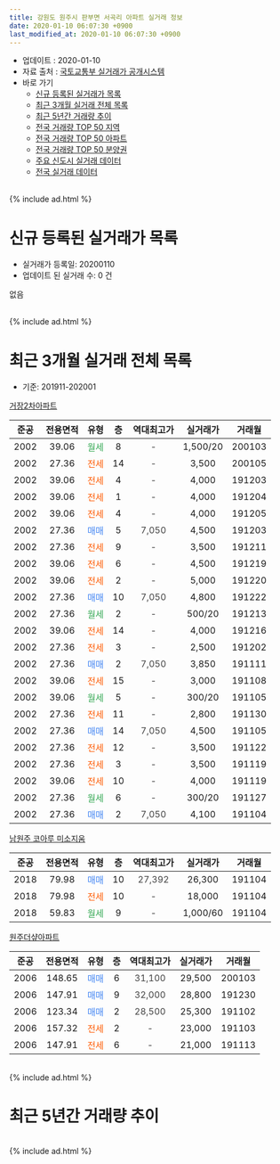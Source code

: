 ```yaml
---
title: 강원도 원주시 판부면 서곡리 아파트 실거래 정보
date: 2020-01-10 06:07:30 +0900
last_modified_at: 2020-01-10 06:07:30 +0900
---
```


* 업데이트 : 2020-01-10
* 자료 출처 : [국토교통부 실거래가 공개시스템](http://rt.molit.go.kr)
* 바로 가기
    * [신규 등록된 실거래가 목록](#신규-등록된-실거래가-목록)
    * [최근 3개월 실거래 전체 목록](#최근-3개월-실거래-전체-목록)
    * [최근 5년간 거래량 추이](#최근-5년간-거래량-추이)
    * [전국 거래량 TOP 50 지역](https://inasie.github.io/apt-trade-info/최근-3개월-전국에서-가장-거래가-많이-발생한-지역)
    * [전국 거래량 TOP 50 아파트](https://inasie.github.io/apt-trade-info/최근-3개월-전국에서-가장-거래가-많이-발생한-아파트)
    * [전국 거래량 TOP 50 분양권](https://inasie.github.io/apt-trade-info/최근-3개월-전국에서-가장-거래가-많이-발생한-분양권)
    * [주요 신도시 실거래 데이터](https://inasie.github.io/apt-trade-info/주요-신도시)
    * [전국 실거래 데이터](https://inasie.github.io/apt-trade-info/전국)
<br>
{% include ad.html %}
<br>

# 신규 등록된 실거래가 목록
* 실거래가 등록일: 20200110
* 업데이트 된 실거래 수: 0 건

없음

<br>
{% include ad.html %}
<br>

# 최근 3개월 실거래 전체 목록
* 기준: 201911-202001


[거장2차아파트](https://search.naver.com/search.naver?query=%EA%B0%95%EC%9B%90%EB%8F%84+%EC%9B%90%EC%A3%BC%EC%8B%9C+%ED%8C%90%EB%B6%80%EB%A9%B4+%EC%84%9C%EA%B3%A1%EB%A6%AC+%EA%B1%B0%EC%9E%A52%EC%B0%A8%EC%95%84%ED%8C%8C%ED%8A%B8)

|준공|전용면적|유형|층|역대최고가|실거래가|거래월|
|:---:|:---:|:---:|:---:|:---:|:---:|:---:|
|2002|39.06|<span style="color:#34a853">월세</span>|8|<span style="color:#444444">-</span>|1,500/20|200103|
|2002|27.36|<span style="color:#ff5a00">전세</span>|14|<span style="color:#444444">-</span>|3,500|200105|
|2002|39.06|<span style="color:#ff5a00">전세</span>|4|<span style="color:#444444">-</span>|4,000|191203|
|2002|39.06|<span style="color:#ff5a00">전세</span>|1|<span style="color:#444444">-</span>|4,000|191204|
|2002|39.06|<span style="color:#ff5a00">전세</span>|4|<span style="color:#444444">-</span>|4,000|191205|
|2002|27.36|<span style="color:#4285f3">매매</span>|5|<span style="color:#444444">7,050</span>|4,500|191203|
|2002|27.36|<span style="color:#ff5a00">전세</span>|9|<span style="color:#444444">-</span>|3,500|191211|
|2002|39.06|<span style="color:#ff5a00">전세</span>|6|<span style="color:#444444">-</span>|4,500|191219|
|2002|39.06|<span style="color:#ff5a00">전세</span>|2|<span style="color:#444444">-</span>|5,000|191220|
|2002|27.36|<span style="color:#4285f3">매매</span>|10|<span style="color:#444444">7,050</span>|4,800|191222|
|2002|27.36|<span style="color:#34a853">월세</span>|2|<span style="color:#444444">-</span>|500/20|191213|
|2002|39.06|<span style="color:#ff5a00">전세</span>|14|<span style="color:#444444">-</span>|4,000|191216|
|2002|27.36|<span style="color:#ff5a00">전세</span>|3|<span style="color:#444444">-</span>|2,500|191202|
|2002|27.36|<span style="color:#4285f3">매매</span>|2|<span style="color:#444444">7,050</span>|3,850|191111|
|2002|39.06|<span style="color:#ff5a00">전세</span>|15|<span style="color:#444444">-</span>|3,000|191108|
|2002|39.06|<span style="color:#34a853">월세</span>|5|<span style="color:#444444">-</span>|300/20|191105|
|2002|27.36|<span style="color:#ff5a00">전세</span>|11|<span style="color:#444444">-</span>|2,800|191130|
|2002|27.36|<span style="color:#4285f3">매매</span>|14|<span style="color:#444444">7,050</span>|4,500|191105|
|2002|27.36|<span style="color:#ff5a00">전세</span>|12|<span style="color:#444444">-</span>|3,500|191122|
|2002|27.36|<span style="color:#ff5a00">전세</span>|3|<span style="color:#444444">-</span>|3,500|191119|
|2002|39.06|<span style="color:#ff5a00">전세</span>|10|<span style="color:#444444">-</span>|4,000|191119|
|2002|27.36|<span style="color:#34a853">월세</span>|6|<span style="color:#444444">-</span>|300/20|191127|
|2002|27.36|<span style="color:#4285f3">매매</span>|2|<span style="color:#444444">7,050</span>|4,100|191104|

[남원주 코아루 미소지움](https://search.naver.com/search.naver?query=%EA%B0%95%EC%9B%90%EB%8F%84+%EC%9B%90%EC%A3%BC%EC%8B%9C+%ED%8C%90%EB%B6%80%EB%A9%B4+%EC%84%9C%EA%B3%A1%EB%A6%AC+%EB%82%A8%EC%9B%90%EC%A3%BC+%EC%BD%94%EC%95%84%EB%A3%A8+%EB%AF%B8%EC%86%8C%EC%A7%80%EC%9B%80)

|준공|전용면적|유형|층|역대최고가|실거래가|거래월|
|:---:|:---:|:---:|:---:|:---:|:---:|:---:|
|2018|79.98|<span style="color:#4285f3">매매</span>|10|<span style="color:#444444">27,392</span>|26,300|191104|
|2018|79.98|<span style="color:#ff5a00">전세</span>|10|<span style="color:#444444">-</span>|18,000|191104|
|2018|59.83|<span style="color:#34a853">월세</span>|9|<span style="color:#444444">-</span>|1,000/60|191104|

[원주더샾아파트](https://search.naver.com/search.naver?query=%EA%B0%95%EC%9B%90%EB%8F%84+%EC%9B%90%EC%A3%BC%EC%8B%9C+%ED%8C%90%EB%B6%80%EB%A9%B4+%EC%84%9C%EA%B3%A1%EB%A6%AC+%EC%9B%90%EC%A3%BC%EB%8D%94%EC%83%BE%EC%95%84%ED%8C%8C%ED%8A%B8)

|준공|전용면적|유형|층|역대최고가|실거래가|거래월|
|:---:|:---:|:---:|:---:|:---:|:---:|:---:|
|2006|148.65|<span style="color:#4285f3">매매</span>|6|<span style="color:#444444">31,100</span>|29,500|200103|
|2006|147.91|<span style="color:#4285f3">매매</span>|9|<span style="color:#444444">32,000</span>|28,800|191230|
|2006|123.34|<span style="color:#4285f3">매매</span>|2|<span style="color:#444444">28,500</span>|25,300|191102|
|2006|157.32|<span style="color:#ff5a00">전세</span>|2|<span style="color:#444444">-</span>|23,000|191103|
|2006|147.91|<span style="color:#ff5a00">전세</span>|6|<span style="color:#444444">-</span>|21,000|191113|


<br>
{% include ad.html %}
<br>

# 최근 5년간 거래량 추이


<div style="width:100%;">
    <canvas id="deal_progress" height="200"></canvas>
</div>

<script>
new Chart(document.getElementById("deal_progress"), {
    type: 'line',
    data: {
        labels: ['201501','201502','201503','201504','201505','201506','201507','201508','201509','201510','201511','201512','201601','201602','201603','201604','201605','201606','201607','201608','201609','201610','201611','201612','201701','201702','201703','201704','201705','201706','201707','201708','201709','201710','201711','201712','201801','201802','201803','201804','201805','201806','201807','201808','201809','201810','201811','201812','201901','201902','201903','201904','201905','201906','201907','201908','201909','201910','201911','201912','202001'],
        datasets: [{
            label: '매매',
            pointRadius: 1,
            data: [19, 8, 14, 13, 12, 11, 14, 12, 11, 16, 16, 31, 18, 13, 13, 12, 10, 8, 13, 8, 8, 9, 14, 6, 6, 3, 14, 9, 9, 17, 4, 7, 8, 4, 15, 8, 17, 9, 23, 20, 22, 7, 2, 5, 3, 2, 5, 3, 2, 5, 3, 4, 8, 3, 7, 7, 7, 7, 5, 3, 1],
            borderColor: "rgba(255, 201, 14, 1)",
            backgroundColor: "rgba(255, 201, 14, 0.5)",
            fill: false,
            lineTension: 0
        },{
            label: '전월세',
            pointRadius: 1,
            data: [9, 21, 25, 21, 13, 16, 8, 20, 11, 12, 6, 13, 14, 16, 19, 7, 15, 10, 8, 11, 5, 11, 6, 11, 10, 15, 13, 9, 13, 5, 8, 10, 13, 9, 2, 6, 13, 13, 32, 25, 20, 15, 9, 9, 4, 7, 3, 6, 14, 10, 10, 9, 4, 4, 5, 7, 4, 10, 11, 9, 2],
            borderColor: "rgba(0, 141, 185, 1)",
            backgroundColor: "rgba(0, 141, 185, 0.5)",
            fill: false,
            lineTension: 0
        }
        ]
    },
    options: {
        responsive: true,
        title: {
            display: false
        },
        tooltips: {
            mode: 'index',
            intersect: false
        },
        hover: {
            mode: 'nearest',
            intersect: true
        },
        scales: {
            xAxes: [{
                display: true,
                scaleLabel: {
                    display: true,
                    labelString: '년/월'
                }
            }],
            yAxes: [{
                display: true,
                ticks: {
                    suggestedMin: 0,
                },
                scaleLabel: {
                    display: true,
                    labelString: '실거래 수'
                }
            }]
        }
    }
});

</script>


<br>
{% include ad.html %}
<br>

